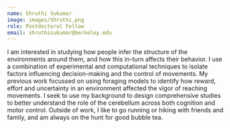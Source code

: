 ```yaml
---
name: Shruthi Sukumar
image: images/Shruthi.png
role: Postdoctoral Fellow
email: shruthisukumar@berkeley.edu
---
```


I am interested in studying how people infer the structure of the environments around them, and how this in-turn affects their behavior. I use a combination of experimental and computational techniques to isolate factors influencing decision-making and the control of movements. My previous work focussed on using foraging models to identify how reward, effort and uncertainty in an environment affected the vigor of reaching movements. I seek to use my background to design comprehensive studies to better understand the role of the cerebellum across both cognition and motor control.
Outside of work, I like to go running or hiking with friends and family, and am always on the hunt for good bubble tea. 